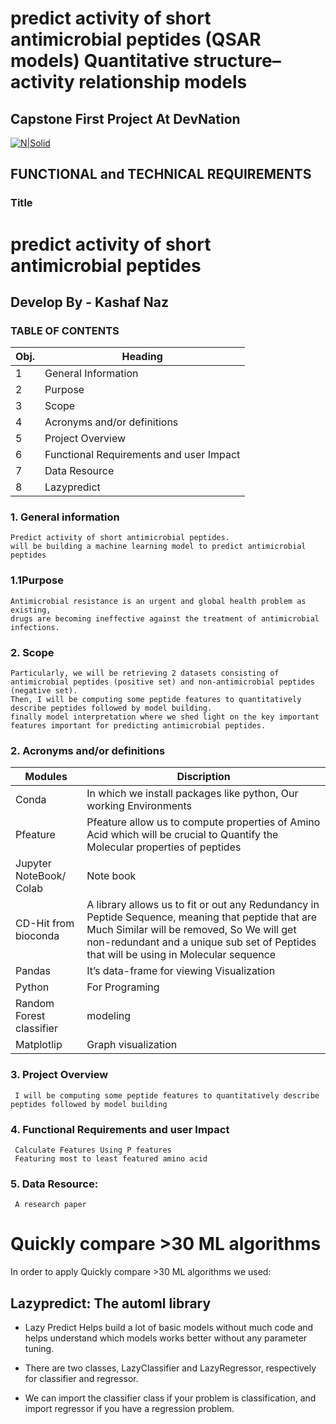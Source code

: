 # predict activity of short antimicrobial peptides (QSAR models) Quantitative structure–activity relationship models 

## Capstone First Project At DevNation
[![N|Solid](https://uploads-ssl.webflow.com/5ff6c1dbc139fb9bf9f6a511/6089ced541a4550bbc1e1a65_Dev__1_-removebg-preview.png)](https://uploads-ssl.webflow.com/5ff6c1dbc139fb9bf9f6a511/6089ced541a4550bbc1e1a65_Dev__1_-removebg-preview.png)



## **FUNCTIONAL and TECHNICAL REQUIREMENTS**


### **Title**


# predict activity of short antimicrobial peptides

## Develop By -  Kashaf Naz





### __TABLE OF CONTENTS__

**Obj.**	|**Heading**
-----------|---------------------------------------
1|	General Information 	
2|	Purpose	
3|	Scope	
4|	Acronyms and/or definitions	
5|	Project Overview	
6|	Functional Requirements and user Impact	
7|	Data Resource	
8|      Lazypredict




### 1. **General information**
    Predict activity of short antimicrobial peptides.
    will be building a machine learning model to predict antimicrobial peptides
	
### **1.1Purpose**
    Antimicrobial resistance is an urgent and global health problem as existing,
    drugs are becoming ineffective against the treatment of antimicrobial infections.
    
    
  ### 2. **Scope**
    Particularly, we will be retrieving 2 datasets consisting of antimicrobial peptides (positive set) and non-antimicrobial peptides (negative set).
    Then, I will be computing some peptide features to quantitatively describe peptides followed by model building.
    finally model interpretation where we shed light on the key important features important for predicting antimicrobial peptides.
    
    
    
### 2.  **Acronyms and/or definitions**

Modules      |  Discription
-------------|------------------------------------------------
 Conda	       |In which we install packages like python, Our working Environments
Pfeature      |Pfeature allow us to compute properties of Amino Acid which will be crucial to Quantify the Molecular properties of peptides 
Jupyter NoteBook/ Colab	|  Note book
CD-Hit from bioconda	|A library allows us to fit or out any Redundancy in Peptide Sequence, meaning that peptide that are Much Similar will be removed, So We will get non-redundant and a unique sub set of Peptides that will be using in Molecular sequence
Pandas	|It’s data-frame for viewing Visualization
Python	|For Programing
Random Forest classifier|	modeling
Matplotlip|	Graph visualization




### 3.  **Project Overview**
     I will be computing some peptide features to quantitatively describe peptides followed by model building
     
     
### **4.  Functional Requirements and user Impact**
     Calculate Features Using P features
     Featuring most to least featured amino acid
     
     
### **5. Data Resource:**
     A research paper

# **Quickly compare >30 ML algorithms**

In order to apply Quickly compare >30 ML algorithms​
we used:

## **Lazypredict: The automl library​**

- Lazy Predict Helps build a lot of basic models without much code and helps understand
which models works better without any parameter tuning.

- There are two classes, LazyClassifier and LazyRegressor, respectively for classifier and regressor.
- We can import the classifier class if your problem is classification, and import regressor if you have a regression problem.​





